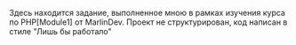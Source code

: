 Здесь находится задание, выполненное мною в рамках изучения курса по PHP[Module1] от MarlinDev.
Проект не структурирован, код написан в стиле "Лишь бы работало"
